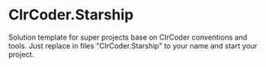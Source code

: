 # ClrCoder.Starship
Solution template for super projects base on ClrCoder conventions and tools. 
Just replace in files "ClrCoder.Starship" to your name and start your project.
